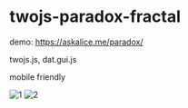 # twojs-paradox-fractal

demo: https://askalice.me/paradox/

twojs.js, dat.gui.js

mobile friendly

<img src="https://emu.bz/qyz" alt="1"/>
<img src="https://emu.bz/V09"alt="2"/>
